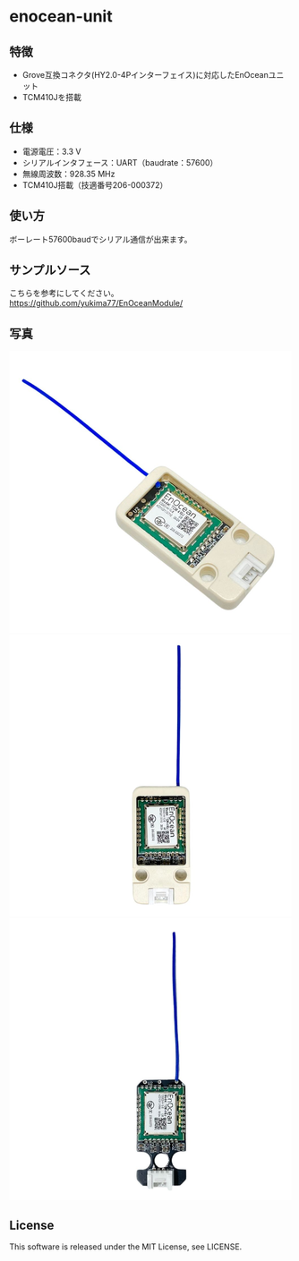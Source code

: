 # enocean-unit

## 特徴
* Grove互換コネクタ(HY2.0-4Pインターフェイス)に対応したEnOceanユニット<br>
* TCM410Jを搭載<br>

## 仕様
* 電源電圧：3.3 V
* シリアルインタフェース：UART（baudrate：57600）
* 無線周波数：928.35 MHz
* TCM410J搭載（技適番号206-000372）

## 使い方
ボーレート57600baudでシリアル通信が出来ます。

## サンプルソース
こちらを参考にしてください。
https://github.com/yukima77/EnOceanModule/

## 写真
![](https://github.com/yukima77/enocean-unit/blob/images/001.jpg)
![](https://github.com/yukima77/enocean-unit/blob/images/002.jpg)
![](https://github.com/yukima77/enocean-unit/blob/images/003.jpg)

## License
This software is released under the MIT License, see LICENSE.
